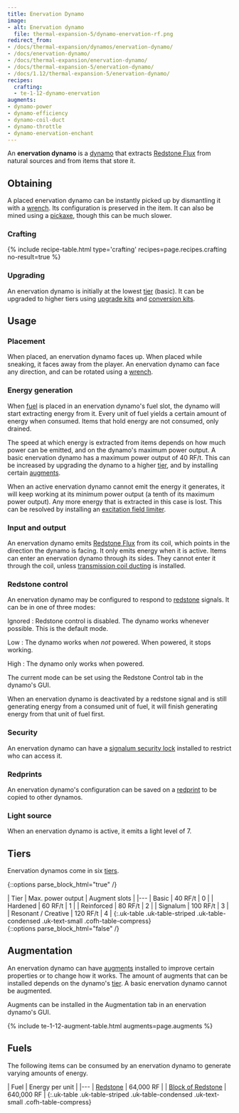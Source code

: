 ```yaml
---
title: Enervation Dynamo
image:
- alt: Enervation dynamo
  file: thermal-expansion-5/dynamo-enervation-rf.png
redirect_from:
- /docs/thermal-expansion/dynamos/enervation-dynamo/
- /docs/enervation-dynamo/
- /docs/thermal-expansion/enervation-dynamo/
- /docs/thermal-expansion-5/enervation-dynamo/
- /docs/1.12/thermal-expansion-5/enervation-dynamo/
recipes:
  crafting:
  - te-1-12-dynamo-enervation
augments:
- dynamo-power
- dynamo-efficiency
- dynamo-coil-duct
- dynamo-throttle
- dynamo-enervation-enchant
---
```


An **enervation dynamo** is a [dynamo](../dynamos/) that extracts [Redstone
Flux](/docs/redstone-flux/) from natural sources and from items that store it.


Obtaining
---------

A placed enervation dynamo can be instantly picked up by dismantling it with a
[wrench](../../wrenches/). Its configuration is preserved in the item. It can
also be mined using a [pickaxe](https://minecraft.wiki/w/Pickaxe), though
this can be much slower.

### Crafting
{% include recipe-table.html type='crafting' recipes=page.recipes.crafting no-result=true %}

### Upgrading
An enervation dynamo is initially at the lowest [tier](#tiers) (basic). It can
be upgraded to higher tiers using [upgrade kits](../../thermal-foundation/upgrade-kits/) and
[conversion kits](../../thermal-foundation/conversion-kits/).


Usage
-----

### Placement
When placed, an enervation dynamo faces up. When placed while sneaking, it faces
away from the player. An enervation dynamo can face any direction, and can be
rotated using a [wrench](../../wrenches/).

### Energy generation
When [fuel](/docs/redstone-flux/)
is placed in an enervation dynamo's fuel slot, the dynamo will start extracting
energy from it. Every unit of fuel yields a certain amount of energy when
consumed. Items that hold energy are not consumed, only drained.

The speed at which energy is extracted from items depends on how much power can
be emitted, and on the dynamo's maximum power output. A basic enervation dynamo
has a maximum power output of 40 RF/t. This can be increased by upgrading the
dynamo to a higher [tier](#tiers), and by installing certain
[augments](#augmentation).

When an active enervation dynamo cannot emit the energy it generates, it will
keep working at its minimum power output (a tenth of its maximum power output).
Any more energy that is extracted in this case is lost. This can be resolved by
installing an [excitation field
limiter](../augment-excitation-field-limiter/).

### Input and output
An enervation dynamo emits [Redstone Flux](/docs/redstone-flux/) from its coil,
which points in the direction the dynamo is facing. It only emits energy when it
is active. Items can enter an enervation dynamo through its sides. They cannot
enter it through the coil, unless [transmission coil
ducting](../augment-transmission-coil-ducting/) is installed.

### Redstone control
An enervation dynamo may be configured to respond to
[redstone](https://minecraft.wiki/w/Redstone) signals. It can be in one
of three modes:

Ignored
: Redstone control is disabled. The dynamo works whenever possible. This is the
default mode.

Low
: The dynamo works when *not* powered. When powered, it stops working.

High
: The dynamo only works when powered.

The current mode can be set using the Redstone Control tab in the dynamo's GUI.

When an enervation dynamo is deactivated by a redstone signal and is still
generating energy from a consumed unit of fuel, it will finish generating energy
from that unit of fuel first.

### Security
An enervation dynamo can have a [signalum security
lock](../../thermal-foundation/signalum-security-lock/) installed to restrict who can access it.

### Redprints
An enervation dynamo's configuration can be saved on a
[redprint](../../thermal-foundation/redprint/) to be copied to other dynamos.

### Light source
When an enervation dynamo is active, it emits a light level of 7.


Tiers
-----

Enervation dynamos come in six [tiers](../../thermal-foundation/tiers/).

{::options parse_block_html="true" /}
<div class="uk-overflow-container">
| Tier | Max. power output | Augment slots |
|---
| Basic | 40 RF/t | 0 |
| Hardened | 60 RF/t | 1 |
| Reinforced | 80 RF/t | 2 |
| Signalum | 100 RF/t | 3 |
| Resonant / Creative | 120 RF/t | 4 |
{:.uk-table .uk-table-striped .uk-table-condensed .uk-text-small .cofh-table-compress}
</div>
{::options parse_block_html="false" /}


Augmentation
------------

An enervation dynamo can have [augments](../augments/) installed to improve
certain properties or to change how it works. The amount of augments that can be
installed depends on the dynamo's [tier](#tiers). A basic enervation dynamo
cannot be augmented.

Augments can be installed in the Augmentation tab in an enervation dynamo's GUI.

{% include te-1-12-augment-table.html augments=page.augments %}


Fuels
-----

The following items can be consumed by an enervation dynamo to generate varying
amounts of energy.

| Fuel | Energy per unit |
|---
| [Redstone](https://minecraft.wiki/w/Redstone) | 64,000 RF |
| [Block of Redstone](https://minecraft.wiki/w/Block_of_Redstone) | 640,000 RF |
{:.uk-table .uk-table-striped .uk-table-condensed .uk-text-small .cofh-table-compress}
